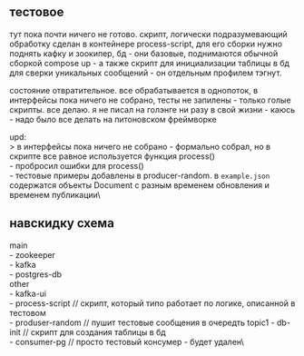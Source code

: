 ## тестовое
тут пока почти ничего не готово. скрипт, логически подразумевающий обработку сделан в контейнере process-script, для его сборки нужно поднять кафку и зоокипер, бд - они базовые, поднимаются обычной сборкой compose up - а также скрипт для инициализации таблицы в бд для сверки уникальных сообщений - он отдельным профилем тэгнут.

состояние отвратительное. все обрабатывается в однопоток, в интерфейсы пока ничего не собрано, тесты не запилены - только голые скрипты. все делаю. я не писал на голэнге ни разу в свой жизни - каюсь - надо было все делать на питоновском фреймворке

upd:\
\> в интерфейсы пока ничего не собрано - формально собрал, но в скрипте все равное используется функция process()\
\- пробросил ошибки для process()\
\- тестовые примеры добавлены в producer-random. в `example.json` содержатся объекты Document с разным временем обновления и временем публикации\


## навскидку схема
main\
\- zookeeper\
\- kafka\
\- postgres-db\
other\
\- kafka-ui\
\- process-script // скрипт, который типо работает по логике, описанной в тестовом\
\- produser-random // пушит тестовые сообщения в очередть topic1
\- db-init // скрипт для создания таблицы в бд\
\- consumer-pg // просто тестовый консумер - будет удален\
